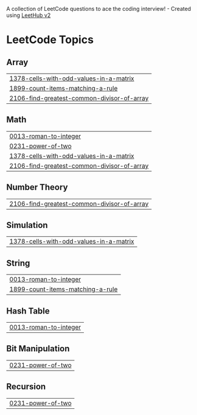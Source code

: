 A collection of LeetCode questions to ace the coding interview! - Created using [LeetHub v2](https://github.com/arunbhardwaj/LeetHub-2.0)
<!---LeetCode Topics Start-->
# LeetCode Topics
## Array
|  |
| ------- |
| [1378-cells-with-odd-values-in-a-matrix](https://github.com/VISHALKANNAN070/LEETCODE/tree/master/1378-cells-with-odd-values-in-a-matrix) |
| [1899-count-items-matching-a-rule](https://github.com/VISHALKANNAN070/LEETCODE/tree/master/1899-count-items-matching-a-rule) |
| [2106-find-greatest-common-divisor-of-array](https://github.com/VISHALKANNAN070/LEETCODE/tree/master/2106-find-greatest-common-divisor-of-array) |
## Math
|  |
| ------- |
| [0013-roman-to-integer](https://github.com/VISHALKANNAN070/LEETCODE/tree/master/0013-roman-to-integer) |
| [0231-power-of-two](https://github.com/VISHALKANNAN070/LEETCODE/tree/master/0231-power-of-two) |
| [1378-cells-with-odd-values-in-a-matrix](https://github.com/VISHALKANNAN070/LEETCODE/tree/master/1378-cells-with-odd-values-in-a-matrix) |
| [2106-find-greatest-common-divisor-of-array](https://github.com/VISHALKANNAN070/LEETCODE/tree/master/2106-find-greatest-common-divisor-of-array) |
## Number Theory
|  |
| ------- |
| [2106-find-greatest-common-divisor-of-array](https://github.com/VISHALKANNAN070/LEETCODE/tree/master/2106-find-greatest-common-divisor-of-array) |
## Simulation
|  |
| ------- |
| [1378-cells-with-odd-values-in-a-matrix](https://github.com/VISHALKANNAN070/LEETCODE/tree/master/1378-cells-with-odd-values-in-a-matrix) |
## String
|  |
| ------- |
| [0013-roman-to-integer](https://github.com/VISHALKANNAN070/LEETCODE/tree/master/0013-roman-to-integer) |
| [1899-count-items-matching-a-rule](https://github.com/VISHALKANNAN070/LEETCODE/tree/master/1899-count-items-matching-a-rule) |
## Hash Table
|  |
| ------- |
| [0013-roman-to-integer](https://github.com/VISHALKANNAN070/LEETCODE/tree/master/0013-roman-to-integer) |
## Bit Manipulation
|  |
| ------- |
| [0231-power-of-two](https://github.com/VISHALKANNAN070/LEETCODE/tree/master/0231-power-of-two) |
## Recursion
|  |
| ------- |
| [0231-power-of-two](https://github.com/VISHALKANNAN070/LEETCODE/tree/master/0231-power-of-two) |
<!---LeetCode Topics End-->